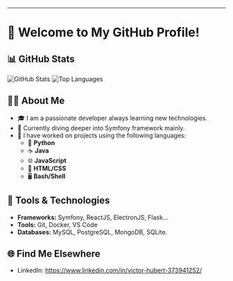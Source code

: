 
---

# 👋 Welcome to My GitHub Profile!

## 📊 GitHub Stats

![GitHub Stats](https://github-readme-stats.vercel.app/api?username=HbtVictor&show_icons=true&theme=dark)
![Top Languages](https://github-readme-stats.vercel.app/api/top-langs/?username=HbtVictor&layout=compact&theme=dark)

## 👨‍💻 About Me

- 🎓 I am a passionate developer always learning new technologies.
- 🌱 Currently diving deeper into Symfony framework mainly.
- 💼 I have worked on projects using the following languages:
  - 🐍 **Python**
  - ☕ **Java**
  - 🌐 **JavaScript**
  - 🎨 **HTML/CSS**
  - 🖥️ **Bash/Shell**

## 🔧 Tools & Technologies

- **Frameworks:** Symfony, ReactJS, ElectronJS, Flask...
- **Tools:** Git, Docker, VS Code
- **Databases:** MySQL, PostgreSQL, MongoDB, SQLite.


## 🌐 Find Me Elsewhere

- LinkedIn: https://www.linkedin.com/in/victor-hubert-373941252/

